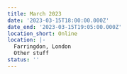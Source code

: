 ```yaml
---
title: March 2023
date: '2023-03-15T18:00:00.000Z'
date_end: '2023-03-15T19:05:00.000Z'
location_short: Online
location: |-
  Farringdon, London
  Other stuff
status: ''
---
```






